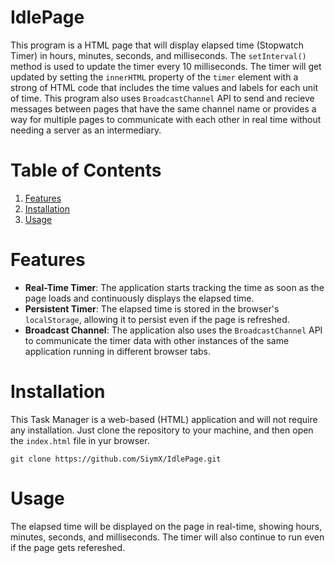 # IdlePage
This program is a HTML page that will display elapsed time (Stopwatch Timer) in hours, minutes, seconds, and milliseconds. The `setInterval()` method is used to update the timer every 10 milliseconds.
The timer will get updated by setting the `innerHTML` property of the `timer` element with a strong of HTML code that includes the time values and labels for each unit of time. 
This program also uses `BroadcastChannel` API to send and recieve messages between pages that have the same channel name or provides a way for multiple pages to communicate with each other in real time
without needing a server as an intermediary.



# Table of Contents
1. [Features](#features)
2. [Installation](#installation)
3. [Usage](#usage)




# Features
- **Real-Time Timer**: The application starts tracking the time as soon as the page loads and continuously displays the elapsed time.
- **Persistent Timer**: The elapsed time is stored in the browser's `localStorage`, allowing it to persist even if the page is refreshed.
- **Broadcast Channel**: The application also uses the `BroadcastChannel` API to communicate the timer data with other instances of the same application running in different browser tabs.



# Installation
This Task Manager is a web-based (HTML) application and will not require any installation. Just clone the repository to your machine, and then open the `index.html` file in yur browser.
```
git clone https://github.com/SiymX/IdlePage.git
```



# Usage
The elapsed time will be displayed on the page in real-time, showing hours, minutes, seconds, and milliseconds. The timer will also continue to run even if the page gets refereshed. 

